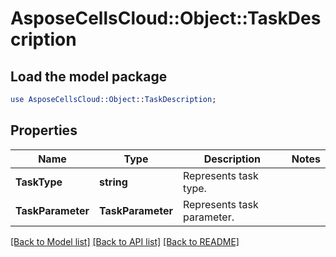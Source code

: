 # AsposeCellsCloud::Object::TaskDescription 

## Load the model package
```perl
use AsposeCellsCloud::Object::TaskDescription;
```

## Properties
Name | Type | Description | Notes
------------ | ------------- | ------------- | -------------
**TaskType** | **string** | Represents task type. |
**TaskParameter** | **TaskParameter** | Represents task parameter. |  

[[Back to Model list]](../README.md#documentation-for-models) [[Back to API list]](../README.md#documentation-for-api-endpoints) [[Back to README]](../README.md)

